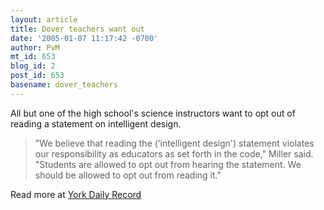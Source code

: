```yaml
---
layout: article
title: Dover teachers want out
date: '2005-01-07 11:17:42 -0700'
author: PvM
mt_id: 653
blog_id: 2
post_id: 653
basename: dover_teachers
---
```

All but one of the high school's science instructors want to opt out of reading a statement on intelligent design.

> "We believe that reading the (‘intelligent design') statement violates our responsibility as educators as set forth in the code," Miller said. "Students are allowed to opt out from hearing the statement. We should be allowed to opt out from reading it."

Read more at [York Daily Record](http://ydr.com/story/main/54594/)
